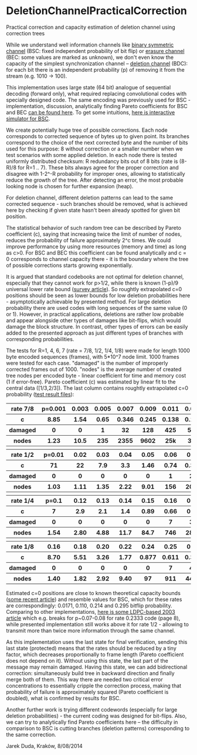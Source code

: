DeletionChannelPracticalCorrection
==================================

Practical correction and capacity estimation of deletion channel using correction trees 

While we understand well information channels like [binary symmetric channel](http://en.wikipedia.org/wiki/Binary_symmetric_channel) (BSC: fixed independent probability of bit flip) or [erasure channel](http://en.wikipedia.org/wiki/Binary_erasure_channel) (BEC: some values are marked as unknown), we don't even know the capacity of the simplest synchronization channel – [deletion channel](http://en.wikipedia.org/wiki/Deletion_channel) (BDC): for each bit there is an independent probability (p) of removing it from the stream (e.g. 1010 -> 100).

This implementation uses large state (64 bit) analogue of sequential decoding (forward only), what required replacing convolutional codes with specially designed code. The same encoding was previously used for BSC - implementation, discussion, analytically finding Pareto coefficients for BSC and BEC [can be found here](https://indect-project.eu/correction-trees/). To get some intuitions, [here is interactive simulator for BSC](http://demonstrations.wolfram.com/CorrectionTrees/).

We create potentially huge tree of possible corrections. Each node corresponds to corrected sequence of bytes up to given point. Its branches correspond to the choice of the next corrected byte and the number of bits used for this purpose: 8 without correction or a smaller number when we test scenarios with some applied deletion. In each node there is tested uniformly distributed checksum: R redundancy bits out of 8 bits (rate is (8-R)/8 for R=1 .. 7). These bits always agree for the proper correction and disagree with 1-2^-R probability for improper ones, allowing to statistically reduce the growth of the tree. After detecting an error, the most probable looking node is chosen for further expansion (heap). 

For deletion channel, different deletion patterns can lead to the same corrected sequence - such branches should be removed, what is achieved here by checking if given state hasn't been already spotted for given bit position.

The statistical behavior of such random tree can be described by Pareto coefficient (c), saying that increasing twice the limit of number of nodes, reduces the probability of failure approximately 2^c times. We could improve performance by using more resources (memory and time) as long as c>0. For BSC and BEC this coefficient can be found analytically and c = 0 corresponds to channel capacity there - it is the boundary where the tree of possible corrections starts growing exponentially.

It is argued that standard codebooks are not optimal for deletion channel, especially that they cannot work for p>1/2, while there is known (1-p)/9 universal lower rate bound ([survey article](http://www.eecs.harvard.edu/~michaelm/TALKS/DelSurvey.pdf)). So roughtly extrapolated c=0 positions should be seen as lower bounds for low deletion probabilities here - asymptotically achievable by presented method. For large deletion probability there are used codes with long sequences of the same value (0 or 1). However, in practical applications, deletions are rather low probable and appear alongside other types of damages like bit-flips, which would damage the block structure. In contrast, other types of errors can be easily added to the presented approach as just different types of branches with corresponding probabilities.

The tests for R=1, 4, 6, 7 (rate = 7/8, 1/2, 1/4, 1/8) were made for length 1000 byte encoded sequences (frames), with 5*10^7 node limit. 1000 frames were tested for each case. "damaged" is the number of improperly corrected frames out of 1000. "nodes" is the average number of created tree nodes per encoded byte - linear coefficient for time and memory cost (1 if error-free). Pareto coefficient (c) was estimated by linear fit to the central data ([1/3,2/3]). The last column contains roughtly extrapolated c=0 probability ([test result files](https://dl.dropboxusercontent.com/u/12405967/delchan.zip)):

<table>
  <tr>
    <th>rate 7/8</th><th>p=0.001</th><th>0.003</th><th>0.005</th><th>0.007</th><th>0.009</th><th>0.011</th><th>0.012</th><th>0.013</th><th>0.014</th><th>~0.016</th>
  </tr>
  <tr>
    <th> c </th><th>8.85</th><th>1.54</th><th>0.65</th><th>0.346</th><th>0.245</th><th>0.138</th><th>0.114</th><th>0.071</th><th>0.030</th><th>0</th>
  </tr>
  <tr>
    <th> damaged </th><th>0</th><th>0</th><th>1</th><th>32</th><th>128</th><th>425</th><th>595</th><th>753</th><th>882</th><th>-</th>
  </tr>
  <tr>
    <th> nodes </th><th>1.23</th><th>10.5</th><th>235</th><th>2355</th><th>9602</th><th>25k</th><th>34k</th><th>41k</th><th>46k</th><th>-</th>
  </tr>
  <tr>
   <th></th><th></th><th></th><th></th><th></th><th></th><th></th><th></th><th></th><th></th><th></th>
  </tr>
  <tr>
    <th>rate 1/2</th><th>p=0.01</th><th>0.02</th><th>0.03</th><th>0.04</th><th>0.05</th><th>0.06</th><th>0.07</th><th>0.08</th><th>0.09</th><th>~0.1</th>
  </tr>
  <tr>
    <th> c </th><th>71</th><th>22</th><th>7.9</th><th>3.3</th><th>1.46</th><th>0.74</th><th>0.398</th><th>0.241</th><th>0.076</th><th>0</th>
  </tr>
  <tr>
    <th> damaged </th><th>0</th><th>0</th><th>0</th><th>0</th><th>0</th><th>1</th><th>22</th><th>170</th><th>651</th><th>-</th>
  </tr>
  <tr>
    <th> nodes </th><th>1.03</th><th>1.11</th><th>1.35</th><th>2.22</th><th>9.01</th><th>156</th><th>2093</th><th>13k</th><th>37k</th><th></th>
  </tr>
  <tr>
    <th></th><th></th><th></th><th></th><th></th><th></th><th></th><th></th><th></th><th></th><th></th>
  </tr>
  <tr>
    <th>rate 1/4</th><th>p=0.1</th><th>0.12</th><th>0.13</th><th>0.14</th><th>0.15</th><th>0.16</th><th>0.17</th><th>0.18</th><th>0.19</th><th>~0.2</th>
  </tr>
  <tr>
    <th> c </th><th>7</th><th>2.9</th><th>2.1</th><th>1.4</th><th>0.89</th><th>0.66</th><th>0.46</th><th>0.287</th><th>0.153</th><th>0</th>
  </tr>
  <tr>
    <th> damaged </th><th>0</th><th>0</th><th>0</th><th>0</th><th>0</th><th>7</th><th>35</th><th>125</th><th>446</th><th>-</th>
  </tr>
  <tr>
    <th> nodes </th><th>1.54</th><th>2.80</th><th>4.88</th><th>11.7</th><th>84.7</th><th>746</th><th>2818</th><th>9996</th><th>28k</th><th>-</th>
  </tr>
  <tr>
   <th></th><th></th><th></th><th></th><th></th><th></th><th></th><th></th><th></th><th></th><th></th>
  </tr>
   <tr>
    <th>rate 1/8</th><th>0.16</th><th>0.18</th><th>0.20</th><th>0.22</th><th>0.24</th><th>0.25</th><th>0.26</th><th>0.27</th><th>0.28</th><th>~0.29</th>
  </tr>
  <tr>
    <th> c </th><th>8.70</th><th>5.51</th><th>3.26</th><th>1.77</th><th>0.877</th>
    <th>0.611</th><th>0.377</th><th>0.245</th><th>0.098</th><th>0</th>
  </tr>
  <tr>
    <th> damaged </th><th>0</th><th>0</th><th>0</th><th>0</th><th>0</th><th>7</th><th>48</th><th>228</th><th>623</th><th>-</th>
  </tr>
  <tr>
    <th> nodes </th><th>1.40</th><th>1.82</th><th>2.92</th><th>9.40</th><th>97</th><th>911</th><th>4407</th><th>16k</th><th>36k</th><th>-</th>
  </tr>
</table>

Estimated c=0 positions are close to known theoretical capacity bounds ([some recent article](http://arxiv.org/pdf/1211.2497v1.pdf)) and resemble values for BSC, which for these rates are correspondingly: 0.0171, 0.110, 0.214 and 0.295 bitflip probability. Comparing to other implementations, [here is some LDPC-based 2003 article](http://www.eecs.harvard.edu/~chaki/doc/code-long.pdf) which e.g. breaks for p~0.07-0.08 for rate 0.2333 code (page 8), while presented implementation still works above it for rate 1/2 - allowing to transmit more than twice more information through the same channel.

As this implementation uses the last state for final verification, sending this last state (protected) means that the rates should be reduced by a tiny factor, which decreases proportionally to frame length (Pareto coefficient does not depend on it). Without using this state, the last part of the message may remain damaged. Having this state, we can add bidirectional correction: simultaneously build tree in backward direction and finally merge both of them. This way there are needed two critical error concentrations to essentially cripple the correction process, making that probability of failure is approximately squared (Pareto coefficient is doubled), what is confirmed by results for BSC. 

Another further work is trying different codewords (especially for large deletion probabilities) - the current coding was designed for bit-flips. Also, we can try to analytically find Pareto coefficients here – the difficulty in comparison to BSC is cutting branches (deletion patterns) corresponding to the same correction.

Jarek Duda, Kraków, 8/08/2014
